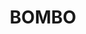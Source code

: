 ---
lastmod: '2025-04-06T06:05:20+00:00'
latitude: -34.645377
layout: suburb
longitude: 150.756883
postcode: '2533'
state: NSW
title: BOMBO
url: /nsw/bombo/
---